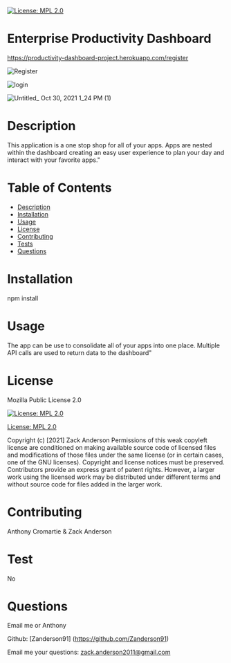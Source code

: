 

  [![License: MPL 2.0](https://img.shields.io/badge/License-MPL%202.0-brightgreen.svg)](https://opensource.org/licenses/MPL-2.0)


  # Enterprise Productivity Dashboard
  
  https://productivity-dashboard-project.herokuapp.com/register
  
![Register](https://user-images.githubusercontent.com/81836426/139554880-abd8c5da-7fed-4202-93f4-fc25ed39e10d.jpg)

![login](https://user-images.githubusercontent.com/81836426/139554882-7bb739d1-67ae-4f55-b1de-ba20260e2e10.jpg)

![Untitled_ Oct 30, 2021 1_24 PM (1)](https://user-images.githubusercontent.com/81836426/139554964-16b152fe-b4c7-4919-ad98-782afecce705.gif)


  # Description
  This application is a one stop shop for all of your apps. Apps are nested within the dashboard creating an easy user experience to plan your day and interact with your favorite apps."

  # Table of Contents
  - [Description](#Description)
  - [Installation](#Installation)
  - [Usage](#Usage)
  - [License](#License)
  - [Contributing](#Contributing)
  - [Tests](#Test)
  - [Questions](#Questions)

  # Installation 
  npm install

  # Usage
  The app can be use to consolidate all of your apps into one place. Multiple API calls are used to return data to the dashboard"

  # License
  Mozilla Public License 2.0

  [![License: MPL 2.0](https://img.shields.io/badge/License-MPL%202.0-brightgreen.svg)](https://opensource.org/licenses/MPL-2.0)

  [License: MPL 2.0](https://opensource.org/licenses/MPL-2.0)

  Copyright (c) [2021] Zack Anderson 
  Permissions of this weak copyleft license are conditioned on making available source code of licensed files and modifications of those files under the same license (or in certain cases, one of the GNU licenses). Copyright and license notices must be preserved. Contributors provide an express grant of patent rights. However, a larger work using the licensed work may be distributed under different terms and without source code for files added in the larger work.


  # Contributing 
  Anthony Cromartie & Zack Anderson

  # Test
  No

  # Questions
  Email me or Anthony

  Github: [Zanderson91] (https://github.com/Zanderson91)


  Email me your questions: zack.anderson2011@gmail.com
